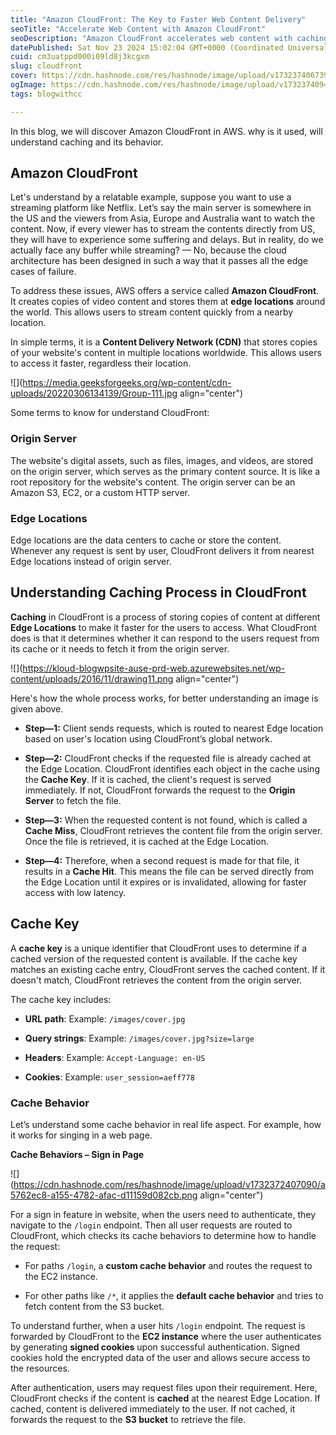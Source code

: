 ```yaml
---
title: "Amazon CloudFront: The Key to Faster Web Content Delivery"
seoTitle: "Accelerate Web Content with Amazon CloudFront"
seoDescription: "Amazon CloudFront accelerates web content with caching at edge locations for faster global access, involving origins and caching processes"
datePublished: Sat Nov 23 2024 15:02:04 GMT+0000 (Coordinated Universal Time)
cuid: cm3uatppd000i09ld8j3kcgxm
slug: cloudfront
cover: https://cdn.hashnode.com/res/hashnode/image/upload/v1732374067397/a731b164-1a93-427d-a602-e5a1ae624a55.jpeg
ogImage: https://cdn.hashnode.com/res/hashnode/image/upload/v1732374094836/e46f0c1d-9e25-450a-80b7-dae054de28f2.jpeg
tags: blogwithcc

---
```


In this blog, we will discover Amazon CloudFront in AWS. why is it used, will understand caching and its behavior.

## Amazon CloudFront

Let's understand by a relatable example, suppose you want to use a streaming platform like Netflix. Let’s say the main server is somewhere in the US and the viewers from Asia, Europe and Australia want to watch the content. Now, if every viewer has to stream the contents directly from US, they will have to experience some suffering and delays. But in reality, do we actually face any buffer while streaming? — No, because the cloud architecture has been designed in such a way that it passes all the edge cases of failure.

To address these issues, AWS offers a service called **Amazon CloudFront**. It creates copies of video content and stores them at **edge locations** around the world. This allows users to stream content quickly from a nearby location.

In simple terms, it is a **Content Delivery Network (CDN)** that stores copies of your website's content in multiple locations worldwide. This allows users to access it faster, regardless their location.

![](https://media.geeksforgeeks.org/wp-content/cdn-uploads/20220306134139/Group-111.jpg align="center")

Some terms to know for understand CloudFront:

### Origin Server

The website's digital assets, such as files, images, and videos, are stored on the origin server, which serves as the primary content source. It is like a root repository for the website's content. The origin server can be an Amazon S3, EC2, or a custom HTTP server.

### Edge Locations

Edge locations are the data centers to cache or store the content. Whenever any request is sent by user, CloudFront delivers it from nearest Edge locations instead of origin server.

## Understanding Caching Process in CloudFront

**Caching** in CloudFront is a process of storing copies of content at different **Edge Locations** to make it faster for the users to access. What CloudFront does is that it determines whether it can respond to the users request from its cache or it needs to fetch it from the origin server.

![](https://kloud-blogwpsite-ause-prd-web.azurewebsites.net/wp-content/uploads/2016/11/drawing11.png align="center")

Here's how the whole process works, for better understanding an image is given above.

* **Step—1:** Client sends requests, which is routed to nearest Edge location based on user's location using CloudFront’s global network.
    
* **Step—2:** CloudFront checks if the requested file is already cached at the Edge Location. CloudFront identifies each object in the cache using the **Cache Key**. If it is cached, the client's request is served immediately. If not, CloudFront forwards the request to the **Origin Server** to fetch the file.
    
* **Step—3:** When the requested content is not found, which is called a **Cache Miss**, CloudFront retrieves the content file from the origin server. Once the file is retrieved, it is cached at the Edge Location.
    
* **Step—4:** Therefore, when a second request is made for that file, it results in a **Cache Hit**. This means the file can be served directly from the Edge Location until it expires or is invalidated, allowing for faster access with low latency.
    

## Cache Key

A **cache key** is a unique identifier that CloudFront uses to determine if a cached version of the requested content is available. If the cache key matches an existing cache entry, CloudFront serves the cached content. If it doesn't match, CloudFront retrieves the content from the origin server.

The cache key includes:

* **URL path**: Example: `/images/cover.jpg`
    
* **Query strings**: Example: `/images/cover.jpg?size=large`
    
* **Headers**: Example: `Accept-Language: en-US`
    
* **Cookies**: Example: `user_session=aeff778`
    

### Cache Behavior

Let’s understand some cache behavior in real life aspect. For example, how it works for singing in a web page.

**Cache Behaviors – Sign in Page**

![](https://cdn.hashnode.com/res/hashnode/image/upload/v1732372407090/a5762ec8-a155-4782-afac-d11159d082cb.png align="center")

For a sign in feature in website, when the users need to authenticate, they navigate to the `/login` endpoint. Then all user requests are routed to CloudFront, which checks its cache behaviors to determine how to handle the request:

* For paths `/login`, a **custom cache behavior** and routes the request to the EC2 instance.
    
* For other paths like `/*`, it applies the **default cache behavior** and tries to fetch content from the S3 bucket.
    

To understand further, when a user hits `/login` endpoint. The request is forwarded by CloudFront to the **EC2 instance** where the user authenticates by generating **signed cookies** upon successful authentication. Signed cookies hold the encrypted data of the user and allows secure access to the resources.

After authentication, users may request files upon their requirement. Here, CloudFront checks if the content is **cached** at the nearest Edge Location. If cached, content is delivered immediately to the user. If not cached, it forwards the request to the **S3 bucket** to retrieve the file.